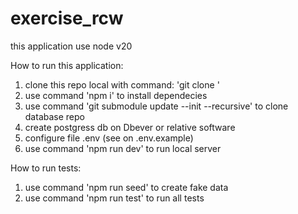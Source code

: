 # exercise_rcw
this application use node v20

How to run this application:

1. clone this repo local with command: 'git clone <name-repo>'
2. use command 'npm i' to install dependecies
3. use command 'git submodule update --init --recursive' to clone database repo
4. create postgress db on Dbever or relative software
5. configure file .env (see on .env.example)
6. use command 'npm run dev' to run local server

How to run tests:
1. use command 'npm run seed' to create fake data
2. use command 'npm run test' to run all tests
